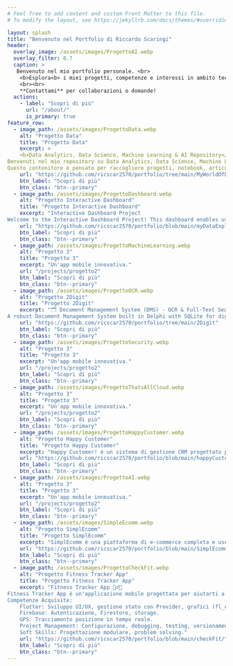 ```yaml
---
# Feel free to add content and custom Front Matter to this file.
# To modify the layout, see https://jekyllrb.com/docs/themes/#overriding-theme-defaults

layout: splash
title: "Benvenuto nel Portfolio di Riccardo Scaringi"
header:
  overlay_image: /assets/images/ProgettoAI.webp
  overlay_filter: 0.7
  caption: >
   Benvenuto nel mio portfolio personale. <br>
    <b>Esplora<b> i miei progetti, competenze e interessi in ambito tecnologico.
    <br><br>
    **Contattami** per collaborazioni o domande!
  actions:
    - label: "Scopri di più"
      url: "/about/"
      is_primary: true
feature_row:
  - image_path: /assets/images/ProgettoData.webp
    alt: "Progetto Data"
    title: "Progetto Data"
    excerpt: >
    <b>Data Analytics, Data Science, Machine Learning & AI Repository</b> <br>
Benvenuti nel mio repository su Data Analytics, Data Science, Machine Learning e Artificial Intelligence! 🚀
Questo contenitore è pensato per raccogliere progetti, notebook, articoli, risorse e strumenti che mostrano competenze, approcci e tecnologie all'avanguardia nel mondo dei dati.."
    url: "https://github.com/ricscar2570/portfolio/tree/main/MyWorldOfData"
    btn_label: "Scopri di più"
    btn_class: "btn--primary"
  - image_path: /assets/images/ProgettoDashboard.webp
    alt: "Progetto Interactive Dashboard"
    title: "Progetto Interactive Dashboard"
    excerpt: "Interactive Dashboard Project
Welcome to the Interactive Dashboard Project! This dashboard enables users to explore and analyze complex datasets through interactive filters, dynamic charts, and customizable visualizations. It can be adapted to analyze business, demographic, financial, or any relevant data types."
    url: "https://github.com/ricscar2570/portfolio/blob/main/myDataExplored/"
    btn_label: "Scopri di più"
    btn_class: "btn--primary"
  - image_path: /assets/images/ProgettoMachineLearning.webp
    alt: "Progetto 3"
    title: "Progetto 3"
    excerpt: "Un'app mobile innovativa."
    url: "/projects/progetto2"
    btn_label: "Scopri di più"
    btn_class: "btn--primary"
  - image_path: /assets/images/ProgettoOCR.webp
    alt: "Progetto 2Digit"
    title: "Progetto 2Digit"
    excerpt: "🗂 Document Management System (DMS) - OCR & Full-Text Search
A robust Document Management System built in Delphi with SQLite for digitizing, categorizing, and indexing scanned documents. Leveraging OCR for text extraction and Full-Text Search capabilities, this app provides a powerful solution for organizing, searching, and exporting documents."
    url: "https://github.com/ricscar2570/portfolio/tree/main/2Digit"
    btn_label: "Scopri di più"
    btn_class: "btn--primary"
  - image_path: /assets/images/ProgettoSecurity.webp
    alt: "Progetto 3"
    title: "Progetto 3"
    excerpt: "Un'app mobile innovativa."
    url: "/projects/progetto2"
    btn_label: "Scopri di più"
    btn_class: "btn--primary"
  - image_path: /assets/images/ProgettoThatsAllCloud.webp
    alt: "Progetto 3"
    title: "Progetto 3"
    excerpt: "Un'app mobile innovativa."
    url: "/projects/progetto2"
    btn_label: "Scopri di più"
    btn_class: "btn--primary"
  - image_path: /assets/images/ProgettoHappyCustomer.webp
    alt: "Progetto Happy Customer"
    title: "Progetto Happy Customer"
    excerpt: "Happy Customer! è un sistema di gestione CRM progettato per aiutare le aziende a migliorare le interazioni con i clienti, ottimizzare i processi di vendita e supporto e automatizzare le attività di marketing. Con un’interfaccia semplice e intuitiva, Happy Customer! offre strumenti efficaci per gestire clienti, opportunità di vendita e ticket di supporto."
    url: "https://github.com/ricscar2570/portfolio/blob/main/happyCustomer/"
    btn_label: "Scopri di più"
    btn_class: "btn--primary"
  - image_path: /assets/images/ProgettoAI.webp
    alt: "Progetto 3"
    title: "Progetto 3"
    excerpt: "Un'app mobile innovativa."
    url: "/projects/progetto2"
    btn_label: "Scopri di più"
    btn_class: "btn--primary"
  - image_path: /assets/images/SimpleEcomm.webp
    alt: "Progetto SimplEcomm"
    title: "Progetto SimplEcomm"
    excerpt: "SimplEcomm è una piattaforma di e-commerce completa e user-friendly, progettata per offrire un'esperienza d'acquisto fluida sia per gli utenti che per gli amministratori. Gli utenti possono esplorare i prodotti, aggiungerli al carrello e completare gli ordini, mentre gli amministratori possono gestire l'intero sistema, inclusi prodotti, ordini e utenti."
    url: "https://github.com/ricscar2570/portfolio/blob/main/SimplEcomm/"
    btn_label: "Scopri di più"
    btn_class: "btn--primary"
  - image_path: /assets/images/ProgettoCheckFit.webp
    alt: "Progetto Fitness Tracker App"
    title: "Progetto Fitness Tracker App"
    excerpt: "Fitness Tracker App 🏋️‍♂️📱
Fitness Tracker App è un'applicazione mobile progettata per aiutarti a monitorare e migliorare il tuo benessere fisico. Registrare allenamenti, monitorare progressi, impostare obiettivi e partecipare a sfide sociali non è mai stato così semplice e divertente!
Competenze Acquisite:
    Flutter: Sviluppo UI/UX, gestione stato con Provider, grafici (fl_chart), mappe (Google Maps).
    Firebase: Autenticazione, Firestore, storage.
    GPS: Tracciamento posizione in tempo reale.
    Project Management: Configurazione, debugging, testing, versionamento (Git/GitHub).
    Soft Skills: Progettazione modulare, problem solving."
    url: "https://github.com/ricscar2570/portfolio/blob/main/checkFit/"
    btn_label: "Scopri di più"
    btn_class: "btn--primary"                        
---
```

